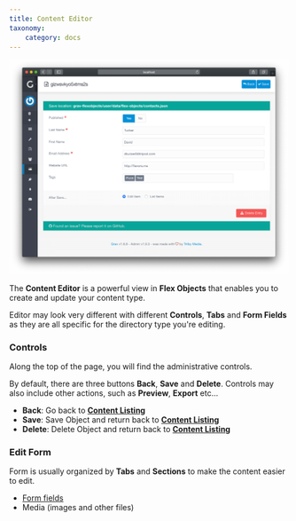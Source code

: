 ```yaml
---
title: Content Editor
taxonomy:
    category: docs
---
```


![Edit View](flex-objects-edit.png?width=2030&classes=shadow)

The **Content Editor** is a powerful view in **Flex Objects** that enables you to create and update your content type.

Editor may look very different with different **Controls**, **Tabs** and **Form Fields** as they are all specific for the directory type you're editing.

### Controls

Along the top of the page, you will find the administrative controls.

By default, there are three buttons **Back**, **Save** and **Delete**. Controls may also include other actions, such as **Preview**, **Export** etc...

- **Back**: Go back to **[Content Listing](/advanced/flex/administration/views-list)**
- **Save**: Save Object and return back to **[Content Listing](/advanced/flex/administration/views-list)**
- **Delete**: Delete Object and return back to **[Content Listing](/advanced/flex/administration/views-list)**

### Edit Form

Form is usually organized by **Tabs** and **Sections** to make the content easier to edit.

- [Form fields](/forms/blueprints/fields-available)
- Media (images and other files)


